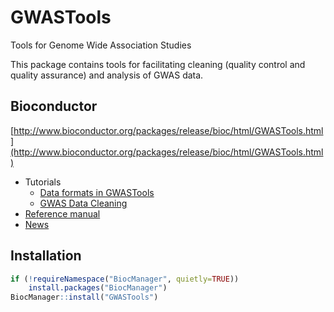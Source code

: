 # GWASTools
Tools for Genome Wide Association Studies

This package contains tools for facilitating cleaning (quality control
and quality assurance) and analysis of GWAS data.

## Bioconductor

[http://www.bioconductor.org/packages/release/bioc/html/GWASTools.html](http://www.bioconductor.org/packages/release/bioc/html/GWASTools.html)

* Tutorials
  * [Data formats in GWASTools](http://bioconductor.org/packages/release/bioc/vignettes/GWASTools/inst/doc/Formats.pdf)
  * [GWAS Data Cleaning](http://bioconductor.org/packages/release/bioc/vignettes/GWASTools/inst/doc/DataCleaning.pdf)
* [Reference manual](http://www.bioconductor.org/packages/release/bioc/manuals/GWASTools/man/GWASTools.pdf)
* [News](http://bioconductor.org/packages/release/bioc/news/GWASTools/NEWS)

## Installation

```R
if (!requireNamespace("BiocManager", quietly=TRUE))
    install.packages("BiocManager")
BiocManager::install("GWASTools")
```
